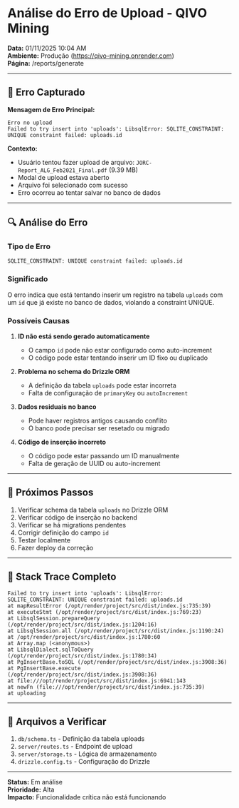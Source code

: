 # Análise do Erro de Upload - QIVO Mining

**Data:** 01/11/2025 10:04 AM  
**Ambiente:** Produção (https://qivo-mining.onrender.com)  
**Página:** /reports/generate

---

## 📸 Erro Capturado

**Mensagem de Erro Principal:**
```
Erro no upload
Failed to try insert into 'uploads': LibsqlError: SQLITE_CONSTRAINT: UNIQUE constraint failed: uploads.id
```

**Contexto:**
- Usuário tentou fazer upload de arquivo: `JORC-Report_ALG_Feb2021_Final.pdf` (9.39 MB)
- Modal de upload estava aberto
- Arquivo foi selecionado com sucesso
- Erro ocorreu ao tentar salvar no banco de dados

---

## 🔍 Análise do Erro

### Tipo de Erro
`SQLITE_CONSTRAINT: UNIQUE constraint failed: uploads.id`

### Significado
O erro indica que está tentando inserir um registro na tabela `uploads` com um `id` que já existe no banco de dados, violando a constraint UNIQUE.

### Possíveis Causas

1. **ID não está sendo gerado automaticamente**
   - O campo `id` pode não estar configurado como auto-increment
   - O código pode estar tentando inserir um ID fixo ou duplicado

2. **Problema no schema do Drizzle ORM**
   - A definição da tabela `uploads` pode estar incorreta
   - Falta de configuração de `primaryKey` ou `autoIncrement`

3. **Dados residuais no banco**
   - Pode haver registros antigos causando conflito
   - O banco pode precisar ser resetado ou migrado

4. **Código de inserção incorreto**
   - O código pode estar passando um ID manualmente
   - Falta de geração de UUID ou auto-increment

---

## 🎯 Próximos Passos

1. Verificar schema da tabela `uploads` no Drizzle ORM
2. Verificar código de inserção no backend
3. Verificar se há migrations pendentes
4. Corrigir definição do campo `id`
5. Testar localmente
6. Fazer deploy da correção

---

## 📝 Stack Trace Completo

```
Failed to try insert into 'uploads': LibsqlError: 
SQLITE_CONSTRAINT: UNIQUE constraint failed: uploads.id
at mapResultError (/opt/render/project/src/dist/index.js:735:39)
at executeStmt (/opt/render/project/src/dist/index.js:769:23)
at LibsqlSession.prepareQuery (/opt/render/project/src/dist/index.js:1204:16)
at LibsqlSession.all (/opt/render/project/src/dist/index.js:1190:24)
at /opt/render/project/src/dist/index.js:1780:60
at Array.map (<anonymous>)
at LibsqlDialect.sqlToQuery (/opt/render/project/src/dist/index.js:1780:34)
at PgInsertBase.toSQL (/opt/render/project/src/dist/index.js:3908:36)
at PgInsertBase.execute (/opt/render/project/src/dist/index.js:3908:36)
at file:///opt/render/project/src/dist/index.js:6941:143
at newFn (file:///opt/render/project/src/dist/index.js:735:39)
at uploading
```

---

## 🔧 Arquivos a Verificar

1. `db/schema.ts` - Definição da tabela uploads
2. `server/routes.ts` - Endpoint de upload
3. `server/storage.ts` - Lógica de armazenamento
4. `drizzle.config.ts` - Configuração do Drizzle

---

**Status:** Em análise  
**Prioridade:** Alta  
**Impacto:** Funcionalidade crítica não está funcionando

